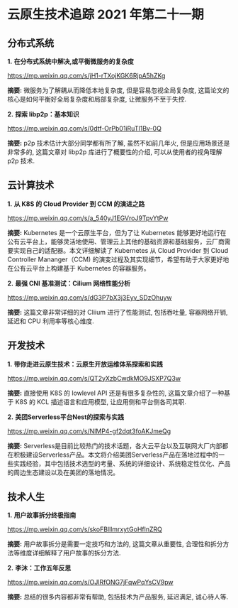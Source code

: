 # 云原生技术追踪 2021 年第二十一期

## 分布式系统

**1.** **在分布式系统中解决,或平衡微服务的复杂度**

https://mp.weixin.qq.com/s/jH1-rTXojKGK6RjpA5hZKg

**摘要:** 微服务为了解耦从而降低本地复杂度, 但是容易忽视全局复杂度, 这篇论文的核心是如何平衡好全局复杂度和局部复杂度, 让微服务不至于失控.

**2.** **探索 libp2p：基本知识**

https://mp.weixin.qq.com/s/0dtf-OrPb01iRuTl1Bv-0Q

**摘要:** p2p 技术估计大部分同学都有所了解, 虽然不如前几年火, 但是应用场景还是非常多的, 这篇文章对 libp2p 库进行了概要性的介绍, 可以从使用者的视角理解 p2p 技术.

## 云计算技术

**1.** **从 K8S 的 Cloud Provider 到 CCM 的演进之路**

https://mp.weixin.qq.com/s/a_540yJ1EGVroJ9TpvYtPw

**摘要:** Kubernetes 是一个云原生平台，但为了让 Kubernetes 能够更好地运行在公有云平台上，能够灵活地使用、管理云上其他的基础资源和基础服务，云厂商需要实现自己的适配器。本文详细解读了 Kubernetes 从 Cloud Provider 到 Cloud Controller Mananger（CCM) 的演变过程及其实现细节，希望有助于大家更好地在公有云平台上构建基于 Kubernetes 的容器服务。

**2.** **最强 CNI 基准测试：Cilium 网络性能分析**

https://mp.weixin.qq.com/s/dG3P7bX3j3Eyv_SDzOhuyw

**摘要:** 这篇文章非常详细的对 Cliium 进行了性能测试, 包括吞吐量, 容器网络开销, 延迟和 CPU 利用率等核心维度.

## 开发技术

**1.** **带你走进云原生技术：云原生开放运维体系探索和实践**

https://mp.weixin.qq.com/s/QT2yXzbCwdkMO9JSXP7Q3w

**摘要:** 直接使用 K8S 的 lowlevel API 还是有很多复杂性的, 这篇文章介绍了一种基于 K8S 的 KCL 描述语言和应用模型, 让应用侧和平台侧各司其职.

**2.** **美团Serverless平台Nest的探索与实践**

https://mp.weixin.qq.com/s/NlMP4-gf2dqt3foAKJmeQg

**摘要:** Serverless是目前比较热门的技术话题，各大云平台以及互联网大厂内部都在积极建设Serverless产品。本文将介绍美团Serverless产品在落地过程中的一些实践经验，其中包括技术选型的考量、系统的详细设计、系统稳定性优化、产品的周边生态建设以及在美团的落地情况。

## 技术人生

**1.** **用户故事拆分终极指南**

https://mp.weixin.qq.com/s/skoFBlllmrxytGoHflnZRQ

**摘要:** 用户故事拆分是需要一定技巧和方法的, 这篇文章从重要性, 合理性和拆分方法等维度详细解释了用户故事的拆分方法.

**2.** **李沐：工作五年反思**

https://mp.weixin.qq.com/s/OJlRfONG7jFqwPqYsCV9pw

**摘要:** 总结的很多内容都非常有帮助, 包括技术为产品服务, 延迟满足, 诚心待人等.

